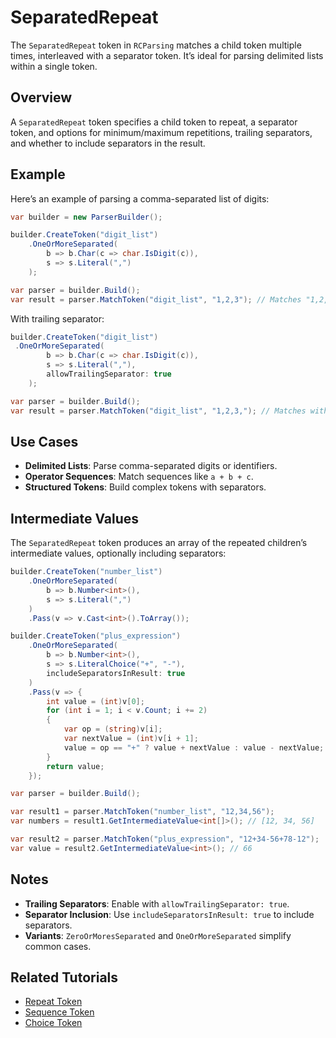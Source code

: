 # SeparatedRepeat

The `SeparatedRepeat` token in `RCParsing` matches a child token multiple times, interleaved with a separator token. It’s ideal for parsing delimited lists within a single token.

## Overview

A `SeparatedRepeat` token specifies a child token to repeat, a separator token, and options for minimum/maximum repetitions, trailing separators, and whether to include separators in the result.

## Example

Here’s an example of parsing a comma-separated list of digits:

```csharp
var builder = new ParserBuilder();

builder.CreateToken("digit_list")
    .OneOrMoreSeparated(
        b => b.Char(c => char.IsDigit(c)),
        s => s.Literal(",")
    );

var parser = builder.Build();
var result = parser.MatchToken("digit_list", "1,2,3"); // Matches "1,2,3"
```

With trailing separator:

```csharp
builder.CreateToken("digit_list")
 .OneOrMoreSeparated(
        b => b.Char(c => char.IsDigit(c)),
        s => s.Literal(","),
        allowTrailingSeparator: true
    );

var parser = builder.Build();
var result = parser.MatchToken("digit_list", "1,2,3,"); // Matches with trailing comma
```

## Use Cases

- **Delimited Lists**: Parse comma-separated digits or identifiers.
- **Operator Sequences**: Match sequences like `a + b + c`.
- **Structured Tokens**: Build complex tokens with separators.

## Intermediate Values

The `SeparatedRepeat` token produces an array of the repeated children’s intermediate values, optionally including separators:

```csharp
builder.CreateToken("number_list")
    .OneOrMoreSeparated(
        b => b.Number<int>(),
        s => s.Literal(",")
    )
    .Pass(v => v.Cast<int>().ToArray());

builder.CreateToken("plus_expression")
    .OneOrMoreSeparated(
        b => b.Number<int>(),
        s => s.LiteralChoice("+", "-"),
        includeSeparatorsInResult: true
    )
    .Pass(v => {
        int value = (int)v[0];
        for (int i = 1; i < v.Count; i += 2)
        {
            var op = (string)v[i];
            var nextValue = (int)v[i + 1];
            value = op == "+" ? value + nextValue : value - nextValue;
        }
        return value;
    });

var parser = builder.Build();

var result1 = parser.MatchToken("number_list", "12,34,56");
var numbers = result1.GetIntermediateValue<int[]>(); // [12, 34, 56]

var result2 = parser.MatchToken("plus_expression", "12+34-56+78-12");
var value = result2.GetIntermediateValue<int>(); // 66
```

## Notes

- **Trailing Separators**: Enable with `allowTrailingSeparator: true`.
- **Separator Inclusion**: Use `includeSeparatorsInResult: true` to include separators.
- **Variants**: `ZeroOrMoresSeparated` and `OneOrMoreSeparated` simplify common cases.

## Related Tutorials

- [Repeat Token](repeat)
- [Sequence Token](sequence)
- [Choice Token](choice)